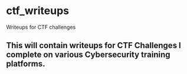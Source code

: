 # ctf_writeups
Writeups for CTF challenges

## This will contain writeups for CTF Challenges I complete on various Cybersecurity training platforms.
